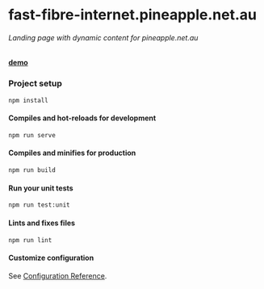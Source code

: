 # fast-fibre-internet.pineapple.net.au

###### Landing page with dynamic content for pineapple.net.au

[**demo**](https://garevna.github.io/fast-fibre-internet.pineapple.net.au/)

### Project setup
```
npm install
```

#### Compiles and hot-reloads for development
```
npm run serve
```

#### Compiles and minifies for production
```
npm run build
```

#### Run your unit tests
```
npm run test:unit
```

#### Lints and fixes files
```
npm run lint
```

#### Customize configuration
See [Configuration Reference](https://cli.vuejs.org/config/).
